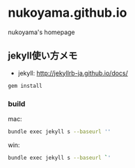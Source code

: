 # nukoyama.github.io
nukoyama's homepage

## jekyll使い方メモ

- jekyll: http://jekyllrb-ja.github.io/docs/


```sh
gem install
```

### build
mac:
```sh
bundle exec jekyll s --baseurl ''
```

win:
```sh
bundle exec jekyll s --baseurl `'
```